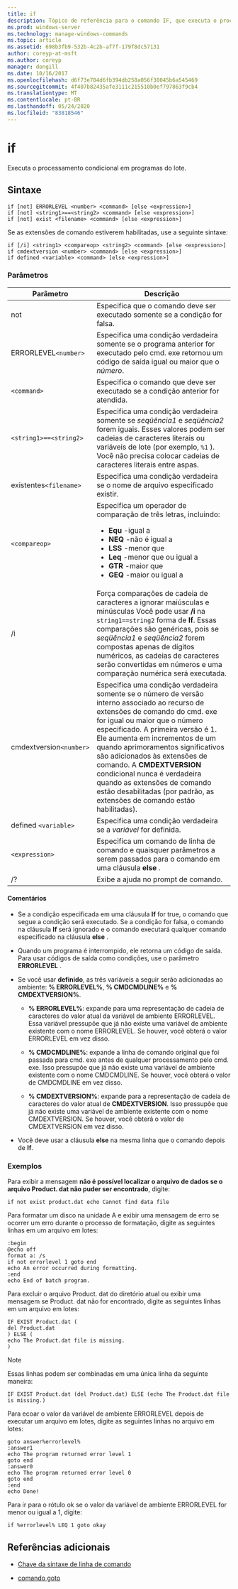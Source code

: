 ```yaml
---
title: if
description: Tópico de referência para o comando IF, que executa o processamento condicional em programas do lote.
ms.prod: windows-server
ms.technology: manage-windows-commands
ms.topic: article
ms.assetid: 698b3fb9-532b-4c2b-af7f-179f8dc57131
author: coreyp-at-msft
ms.author: coreyp
manager: dongill
ms.date: 10/16/2017
ms.openlocfilehash: d6f73e784d6fb394db258a056f38045b6a545469
ms.sourcegitcommit: 4f407b82435afe3111c215510b0ef797863f9cb4
ms.translationtype: MT
ms.contentlocale: pt-BR
ms.lasthandoff: 05/24/2020
ms.locfileid: "83818546"
---
```

# <a name="if"></a>if

Executa o processamento condicional em programas do lote.

## <a name="syntax"></a>Sintaxe

```
if [not] ERRORLEVEL <number> <command> [else <expression>]
if [not] <string1>==<string2> <command> [else <expression>]
if [not] exist <filename> <command> [else <expression>]
```

Se as extensões de comando estiverem habilitadas, use a seguinte sintaxe:

```
if [/i] <string1> <compareop> <string2> <command> [else <expression>]
if cmdextversion <number> <command> [else <expression>]
if defined <variable> <command> [else <expression>]
```

### <a name="parameters"></a>Parâmetros

| Parâmetro | Descrição |
| --------- |------------ |
| not | Especifica que o comando deve ser executado somente se a condição for falsa. |
| ERRORLEVEL`<number>` | Especifica uma condição verdadeira somente se o programa anterior for executado pelo cmd. exe retornou um código de saída igual ou maior que o *número*. |
| `<command>` | Especifica o comando que deve ser executado se a condição anterior for atendida. |
| `<string1>==<string2>` | Especifica uma condição verdadeira somente se *seqüência1* e *seqüência2* forem iguais. Esses valores podem ser cadeias de caracteres literais ou variáveis de lote (por exemplo, `%1` ). Você não precisa colocar cadeias de caracteres literais entre aspas. |
| existentes`<filename>` | Especifica uma condição verdadeira se o nome de arquivo especificado existir. |
| `<compareop>` | Especifica um operador de comparação de três letras, incluindo:<ul><li>**Equ** -igual a</li><li>**NEQ** -não é igual a</li><li>**LSS** -menor que</li><li>**Leq** -menor que ou igual a</li><li>**GTR** -maior que</li><li>**GEQ** -maior ou igual a</li></ul> |
| /i | Força comparações de cadeia de caracteres a ignorar maiúsculas e minúsculas Você pode usar **/i** na `string1==string2` forma de **If**. Essas comparações são genéricas, pois se *seqüência1* e *seqüência2* forem compostas apenas de dígitos numéricos, as cadeias de caracteres serão convertidas em números e uma comparação numérica será executada. |
| cmdextversion`<number>` | Especifica uma condição verdadeira somente se o número de versão interno associado ao recurso de extensões de comando do cmd. exe for igual ou maior que o número especificado. A primeira versão é 1. Ele aumenta em incrementos de um quando aprimoramentos significativos são adicionados às extensões de comando. A **CMDEXTVERSION** condicional nunca é verdadeira quando as extensões de comando estão desabilitadas (por padrão, as extensões de comando estão habilitadas). |
| defined `<variable>` | Especifica uma condição verdadeira se a *variável* for definida. |
| `<expression>` | Especifica um comando de linha de comando e quaisquer parâmetros a serem passados para o comando em uma cláusula **else** . |
| /? | Exibe a ajuda no prompt de comando. |

#### <a name="remarks"></a>Comentários

- Se a condição especificada em uma cláusula **If** for true, o comando que segue a condição será executado. Se a condição for falsa, o comando na cláusula **If** será ignorado e o comando executará qualquer comando especificado na cláusula **else** .

- Quando um programa é interrompido, ele retorna um código de saída. Para usar códigos de saída como condições, use o parâmetro **ERRORLEVEL** .

- Se você usar **definido**, as três variáveis a seguir serão adicionadas ao ambiente: **% ERRORLEVEL%**, **% CMDCMDLINE%** e **% CMDEXTVERSION%**.

  - **% ERRORLEVEL%**: expande para uma representação de cadeia de caracteres do valor atual da variável de ambiente ERRORLEVEL. Essa variável pressupõe que já não existe uma variável de ambiente existente com o nome ERRORLEVEL. Se houver, você obterá o valor ERRORLEVEL em vez disso.

  - **% CMDCMDLINE%**: expande a linha de comando original que foi passada para cmd. exe antes de qualquer processamento pelo cmd. exe. Isso pressupõe que já não existe uma variável de ambiente existente com o nome CMDCMDLINE. Se houver, você obterá o valor de CMDCMDLINE em vez disso.

  - **% CMDEXTVERSION%**: expande para a representação de cadeia de caracteres do valor atual de **CMDEXTVERSION**. Isso pressupõe que já não existe uma variável de ambiente existente com o nome CMDEXTVERSION. Se houver, você obterá o valor de CMDEXTVERSION em vez disso.

- Você deve usar a cláusula **else** na mesma linha que o comando depois de **If**.

### <a name="examples"></a>Exemplos

Para exibir a mensagem **não é possível localizar o arquivo de dados se o arquivo Product. dat não puder ser encontrado**, digite:

```
if not exist product.dat echo Cannot find data file
```

Para formatar um disco na unidade A e exibir uma mensagem de erro se ocorrer um erro durante o processo de formatação, digite as seguintes linhas em um arquivo em lotes:

```
:begin
@echo off
format a: /s
if not errorlevel 1 goto end
echo An error occurred during formatting.
:end
echo End of batch program.
```

Para excluir o arquivo Product. dat do diretório atual ou exibir uma mensagem se Product. dat não for encontrado, digite as seguintes linhas em um arquivo em lotes:

```
IF EXIST Product.dat (
del Product.dat
) ELSE (
echo The Product.dat file is missing.
)
```

> [!NOTE]
> Essas linhas podem ser combinadas em uma única linha da seguinte maneira:
> ```
> IF EXIST Product.dat (del Product.dat) ELSE (echo The Product.dat file is missing.)
> ```

Para ecoar o valor da variável de ambiente ERRORLEVEL depois de executar um arquivo em lotes, digite as seguintes linhas no arquivo em lotes:

```
goto answer%errorlevel%
:answer1
echo The program returned error level 1
goto end
:answer0
echo The program returned error level 0
goto end
:end
echo Done!
```

Para ir para o rótulo ok se o valor da variável de ambiente ERRORLEVEL for menor ou igual a 1, digite:

```
if %errorlevel% LEQ 1 goto okay
```

## <a name="additional-references"></a>Referências adicionais

- [Chave da sintaxe de linha de comando](command-line-syntax-key.md)

- [comando goto](goto.md)
